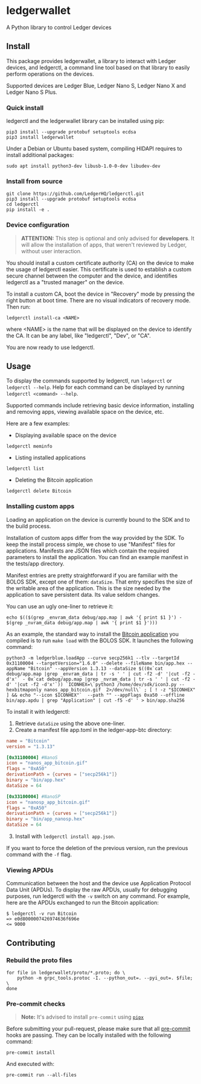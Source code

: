 # ledgerwallet

A Python library to control Ledger devices

## Install

This package provides ledgerwallet, a library to interact with Ledger devices, and ledgerctl, a command line tool based on that library to easily perform operations on the devices.

Supported devices are Ledger Blue, Ledger Nano S, Ledger Nano X and Ledger Nano S Plus.

### Quick install

ledgerctl and the ledgerwallet library can be installed using pip:

```shell
pip3 install --upgrade protobuf setuptools ecdsa
pip3 install ledgerwallet
```

Under a Debian or Ubuntu based system, compiling HIDAPI requires to install additional packages:

```shell
sudo apt install python3-dev libusb-1.0-0-dev libudev-dev
```

### Install from source

```shell
git clone https://github.com/LedgerHQ/ledgerctl.git
pip3 install --upgrade protobuf setuptools ecdsa
cd ledgerctl
pip install -e .
```

### Device configuration

> **ATTENTION:** This step is optional and only advised for **developers**. It
> will allow the installation of apps, that weren't reviewed by Ledger, without
> user interaction.

You should install a custom certificate authority (CA) on the device to make the usage of ledgerctl easier. This certificate is used to establish a custom secure channel between the computer and the device, and identifies ledgerctl as a "trusted manager" on the device.

To install a custom CA, boot the device in "Recovery" mode by pressing the right button at boot time.
There are no visual indicators of recovery mode.
Then run:

```shell
ledgerctl install-ca <NAME>
```

where \<NAME\> is the name that will be displayed on the device to identify the CA. It can be any label, like "ledgerctl", "Dev", or "CA".

You are now ready to use ledgerctl.

## Usage

To display the commands supported by ledgerctl, run `ledgerctl` or `ledgerctl --help`. Help for each command can be displayed by running `ledgerctl <command> --help`.

Supported commands include retrieving basic device information, installing and removing apps, viewing available space on the device, etc.

Here are a few examples:

- Displaying available space on the device

```shell
ledgerctl meminfo
```

- Listing installed applications

```shell
ledgerctl list
```

- Deleting the Bitcoin application

```shell
ledgerctl delete Bitcoin
```

### Installing custom apps

Loading an application on the device is currently bound to the SDK and to the build process.

Installation of custom apps differ from the way provided by the SDK. To keep the install process simple, we chose to use "Manifest" files for applications. Manifests are JSON files which contain the required parameters to install the application. You can find an example manifest in the tests/app directory.

Manifest entries are pretty straightforward if you are familiar with the BOLOS SDK, except one of them: `dataSize`. That entry specifies the size of the writable area of the application. This is the size needed by the application to save persistent data. Its value seldom changes.

You can use an ugly one-liner to retrieve it:

```shell
echo $(($(grep _envram_data debug/app.map | awk '{ print $1 }') - $(grep _nvram_data debug/app.map | awk '{ print $1 }')))
```

As an example, the standard way to install the [Bitcoin application]( https://github.com/LedgerHQ/ledger-app-btc ) you compiled is to run `make load` with the BOLOS SDK. It launches the following command:

```shell
python3 -m ledgerblue.loadApp --curve secp256k1 --tlv --targetId 0x31100004 --targetVersion="1.6.0" --delete --fileName bin/app.hex --appName "Bitcoin" --appVersion 1.3.13 --dataSize $((0x`cat debug/app.map |grep _envram_data | tr -s ' ' | cut -f2 -d' '|cut -f2 -d'x'` - 0x`cat debug/app.map |grep _nvram_data | tr -s ' ' | cut -f2 -d' '|cut -f2 -d'x'`)) `ICONHEX=\`python3 /home/dev/sdk/icon3.py --hexbitmaponly nanos_app_bitcoin.gif  2>/dev/null\` ; [ ! -z "$ICONHEX" ] && echo "--icon $ICONHEX"`  --path "" --appFlags 0xa50 --offline bin/app.apdu | grep "Application" | cut -f5 -d' ' > bin/app.sha256
```

To install it with ledgerctl:

1. Retrieve `dataSize` using the above one-liner.
2. Create a manifest file app.toml in the ledger-app-btc directory:

```toml
name = "Bitcoin"
version = "1.3.13"

[0x31100004] #NanoS
icon = "nanos_app_bitcoin.gif"
flags = "0xA50"
derivationPath = {curves = ["secp256k1"]}
binary = "bin/app.hex"
dataSize = 64

[0x33100004] #NanoSP
icon = "nanosp_app_bitcoin.gif"
flags = "0xA50"
derivationPath = {curves = ["secp256k1"]}
binary = "bin/app_nanosp.hex"
dataSize = 64
```

3. Install with `ledgerctl install app.json`.

If you want to force the deletion of the previous version, run the previous command with the `-f` flag.

### Viewing APDUs

Communication between the host and the device use Application Protocol Data Unit (APDUs). To display the raw APDUs, usually for debugging purposes, run ledgerctl with the `-v` switch on any command. For example, here are the APDUs exchanged to run the Bitcoin application:

```shell
$ ledgerctl -v run Bitcoin
=> e0d8000007426974636f696e
<= 9000
```

## Contributing

### Rebuild the proto files

```shell
for file in ledgerwallet/proto/*.proto; do \
    python -m grpc_tools.protoc -I. --python_out=. --pyi_out=. $file; \
done
```

### Pre-commit checks

> **Note:** It's advised to install `pre-commit` using
> [`pipx`](https://github.com/pypa/pipx)

Before submitting your pull-request, please make sure that all
[pre-commit](https://pre-commit.com/) hooks are passing. They can be locally
installed with the following command:

```console
pre-commit install
```

And executed with:

```console
pre-commit run --all-files
```
